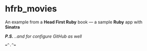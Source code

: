 # hfrb_movies
An example from a **Head First Ruby** book — a sample **Ruby** app with **Sinatra**

_**P.S.** ..and for configure GitHub as well_

`=^.^=`
